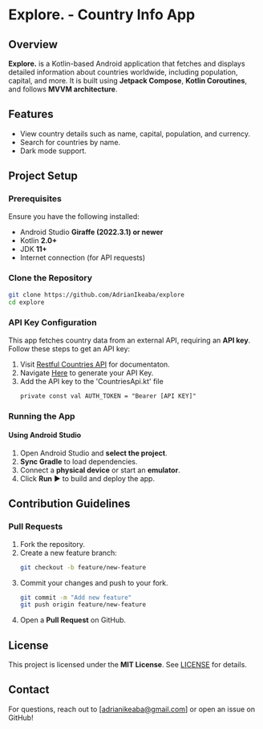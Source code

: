 # Explore. - Country Info App

## Overview
**Explore.** is a Kotlin-based Android application that fetches and displays detailed information about countries worldwide, including population, capital, and more. It is built using **Jetpack Compose**, **Kotlin Coroutines**, and follows **MVVM architecture**.

## Features
- View country details such as name, capital, population, and currency.
- Search for countries by name.
- Dark mode support.

## Project Setup

### Prerequisites
Ensure you have the following installed:
- Android Studio **Giraffe (2022.3.1) or newer**
- Kotlin **2.0+**
- JDK **11+**
- Internet connection (for API requests)

### Clone the Repository
```bash
git clone https://github.com/AdrianIkeaba/explore
cd explore
```

### API Key Configuration
This app fetches country data from an external API, requiring an **API key**. Follow these steps to get an API key:

1. Visit [Restful Countries API](https://restfulcountries.com/api-documentation/) for documentaton.
2. Navigate [Here](https://restfulcountries.com/request-access-token) to generate your API Key.
3. Add the API key to the 'CountriesApi.kt' file
   ```
   private const val AUTH_TOKEN = "Bearer [API KEY]"
   ```

### Running the App

#### Using Android Studio
1. Open Android Studio and **select the project**.
2. **Sync Gradle** to load dependencies.
3. Connect a **physical device** or start an **emulator**.
4. Click **Run** ▶️ to build and deploy the app.

## Contribution Guidelines

### Pull Requests
1. Fork the repository.
2. Create a new feature branch:
   ```bash
   git checkout -b feature/new-feature
   ```
3. Commit your changes and push to your fork.
   ```bash
   git commit -m "Add new feature"
   git push origin feature/new-feature
   ```
4. Open a **Pull Request** on GitHub.

## License
This project is licensed under the **MIT License**. See [LICENSE](LICENSE) for details.

## Contact
For questions, reach out to [adrianikeaba@gmail.com] or open an issue on GitHub!

